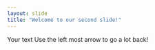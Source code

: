```yaml
---
layout: slide
title: "Welcome to our second slide!"
---
```

Your text
Use the left most arrow to go a lot back!
